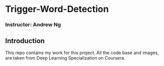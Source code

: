 # Trigger-Word-Detection

### Instructor: Andrew Ng

## Introduction
This repo contains my work for this project. All the code base and images, are taken from Deep Learning Specialization on Coursera.
